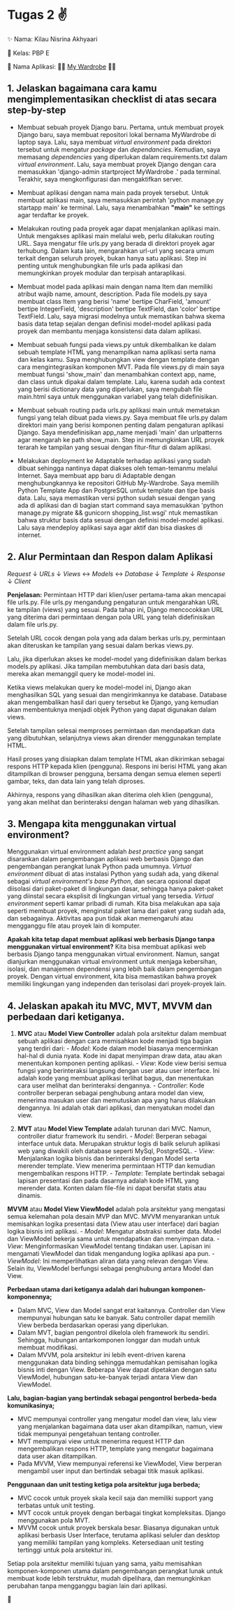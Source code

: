 # Tugas 2 :v:

:sparkles: Nama: Kilau Nisrina Akhyaari 

:dvd: Kelas: PBP E

:iphone: Nama Aplikasi: :coat::jeans: [My Wardrobe](https://mywardrobe.adaptable.app) :dress::scarf:


## 1. Jelaskan bagaimana cara kamu mengimplementasikan checklist di atas secara step-by-step
- Membuat sebuah proyek Django baru.
    Pertama, untuk membuat proyek Django baru, saya membuat repositori lokal bernama MyWardrobe di laptop saya. Lalu, saya membuat _virtual environment_ pada direktori tersebut untuk mengatur _package_ dan _dependancies_. Kemudian, saya memasang _dependencies_ yang diperlukan dalam requirements.txt dalam _virtual environment_. Lalu, saya membuat proyek Django dengan cara memasukkan 'django-admin startproject MyWardrobe .' pada terminal. Terakhir, saya mengkonfigurasi dan mengaktifkan server.

- Membuat aplikasi dengan nama main pada proyek tersebut.
    Untuk membuat aplikasi main, saya memasukkan perintah 'python manage.py startapp main' ke terminal. Lalu, saya menambahkan **"main"** ke settings agar terdaftar ke proyek.

- Melakukan routing pada proyek agar dapat menjalankan aplikasi main.
    Untuk mengakses aplikasi main melalui web, perlu dilakukan routing URL. Saya mengatur file urls.py yang berada di direktori proyek agar terhubung. Dalam kata lain, mengarahkan url-url yang secara umum terkait dengan seluruh proyek, bukan hanya satu aplikasi. Step ini penting untuk menghubungkan file urls pada aplikasi dan memungkinkan proyek modular dan terpisah antaraplikasi.

- Membuat model pada aplikasi main dengan nama Item dan memiliki atribut wajib name, amount, description.
    Pada file models.py saya membuat class Item yang berisi 'name' bertipe CharField, 'amount' bertipe IntegerField, 'description' bertipe TextField, dan 'color' bertipe TextField. Lalu, saya migrasi modelnya untuk memastikan bahwa skema basis data tetap sejalan dengan definisi model-model aplikasi pada proyek dan membantu menjaga konsistensi data dalam aplikasi.

- Membuat sebuah fungsi pada views.py untuk dikembalikan ke dalam sebuah template HTML yang menampilkan nama aplikasi serta nama dan kelas kamu.
    Saya menghubungkan view dengan template dengan cara mengintegrasikan komponen MVT. Pada file views.py di main saya membuat fungsi 'show_main' dan menambahkan context app, name, dan class untuk dipakai dalam template.
    Lalu, karena sudah ada context yang berisi dictionary data yang diperlukan, saya mengubah file main.html saya untuk menggunakan variabel yang telah didefinisikan. 

- Membuat sebuah routing pada urls.py aplikasi main untuk memetakan fungsi yang telah dibuat pada views.py.
    Saya membuat file urls.py dalam direktori main yang berisi komponen penting dalam pengaturan aplikasi Django. Saya mendefinisikan app_name menjadi 'main' dan urlpatterns agar mengarah ke path show_main. Step ini memungkinkan URL proyek terarah ke tampilan yang sesuai dengan fitur-fitur di dalam aplikasi.

- Melakukan deployment ke Adaptable terhadap aplikasi yang sudah dibuat sehingga nantinya dapat diakses oleh teman-temanmu melalui Internet.
    Saya membuat app baru di Adaptable dengan menghubungkannya ke repositori GitHub My-Wardrobe. Saya memilih Python Template App dan PostgreSQL untuk template dan tipe basis data. Lalu, saya memastikan versi python sudah sesuai dengan yang ada di aplikasi dan di bagian start command saya memasukkan 'python manage.py migrate && gunicorn shopping_list.wsgi' ntuk memastikan bahwa struktur basis data sesuai dengan definisi model-model aplikasi. Lalu saya mendeploy aplikasi saya agar aktif dan bisa diaskes di internet.

## 2. Alur Permintaan dan Respon dalam Aplikasi 
   _Request_
       ↓
   _URLs_
       ↓
   _Views_ ↔ _Models_ ↔ _Database_
       ↓
   _Template_
       ↓
   _Response_
       ↓
   _Client_

   **Penjelasan:** 
   Permintaan HTTP dari klien/user pertama-tama akan mencapai file urls.py. File urls.py mengandung pengaturan untuk mengarahkan URL ke tampilan (views) yang sesuai. Pada tahap ini, Django mencocokkan URL yang diterima dari permintaan dengan pola URL yang telah didefinisikan dalam file urls.py.

   Setelah URL cocok dengan pola yang ada dalam berkas urls.py, permintaan akan diteruskan ke tampilan yang sesuai dalam berkas views.py.

   Lalu, jika diperlukan akses ke model-model yang didefinisikan dalam berkas models.py aplikasi. Jika tampilan membutuhkan data dari basis data, mereka akan memanggil query ke model-model ini.

   Ketika views melakukan query ke model-model ini, Django akan menghasilkan SQL yang sesuai dan mengirimkannya ke database. Database akan mengembalikan hasil dari query tersebut ke Django, yang kemudian akan membentuknya menjadi objek Python yang dapat digunakan dalam views.

   Setelah tampilan selesai memproses permintaan dan mendapatkan data yang dibutuhkan, selanjutnya views akan dirender menggunakan template HTML.

   Hasil proses yang disiapkan dalam template HTML akan dikirimkan sebagai respons HTTP kepada klien (pengguna). Respons ini berisi HTML yang akan ditampilkan di browser pengguna, bersama dengan semua elemen seperti gambar, teks, dan data lain yang telah diproses.

   Akhirnya, respons yang dihasilkan akan diterima oleh klien (pengguna), yang akan melihat dan berinteraksi dengan halaman web yang dihasilkan.
   
## 3. Mengapa kita menggunakan virtual environment?
Menggunakan virtual environment adalah _best practice_ yang sangat disarankan dalam pengembangan aplikasi web berbasis Django dan pengembangan perangkat lunak Python pada umumnya. _Virtual environment_ dibuat di atas instalasi Python yang sudah ada, yang dikenal sebagai _virtual environment's base Python_, dan secara opsional dapat diisolasi dari paket-paket di lingkungan dasar, sehingga hanya paket-paket yang diinstal secara eksplisit di lingkungan virtual yang tersedia. 
    _Virtual environment_ seperti kamar pribadi di rumah. Kita bisa melakukan apa saja seperti membuat proyek, menginstal paket lama dari paket yang sudah ada, dan sebagainya. Aktivitas apa pun tidak akan memengaruhi atau mengganggu file atau proyek lain di komputer.

**Apakah kita tetap dapat membuat aplikasi web berbasis Django tanpa menggunakan virtual environment?**
    Kita bisa membuat aplikasi web berbasis Django tanpa menggunakan virtual environment. Namun, sangat dianjurkan menggunakan virtual environment untuk menjaga kebersihan, isolasi, dan manajemen dependensi yang lebih baik dalam pengembangan proyek. Dengan virtual environment, kita bisa memastikan bahwa proyek memiliki lingkungan yang independen dan terisolasi dari proyek-proyek lain.

## 4. Jelaskan apakah itu MVC, MVT, MVVM dan perbedaan dari ketiganya.
1. **MVC** atau **Model View Controller** adalah pola arsitektur dalam membuat sebuah aplikasi dengan cara memisahkan kode menjadi tiga bagian yang terdiri dari:
        - _Model_: Kode dalam model biasanya mencerminkan hal-hal di dunia nyata. Kode ini dapat menyimpan draw data, atau akan menentukan komponen penting aplikasi.
        - _View_: Kode view berisi semua fungsi yang berinteraksi langsung dengan user atau user interface. Ini adalah kode yang membuat aplikasi terlihat bagus, dan menentukan cara user melihat dan berinteraksi dengannya.
        - _Controller_: Kode controller berperan sebagai penghubung antara model dan view, menerima masukan user dan memutuskan apa yang harus dilakukan dengannya. Ini adalah otak dari aplikasi, dan menyatukan model dan view.

2. **MVT** atau **Model View Template** adalah turunan dari MVC. Namun, controller diatur framework itu sendiri. 
        - _Model_: Berperan sebagai interface untuk data. Merupakan struktur logis di balik seluruh aplikasi web yang diwakili oleh database seperti MySql, PostgreSQL. 
        - _View_: Menjalankan logika bisnis dan berinteraksi dengan Model serta merender template. View menerima permintaan HTTP dan kemudian mengembalikan respons HTTP.
        - _Template_: Template bertindak sebagai lapisan presentasi dan pada dasarnya adalah kode HTML yang merender data. Konten dalam file-file ini dapat bersifat statis atau dinamis.

**MVVM** atau **Model View ViewModel** adalah pola arsitektur yang mengatasi semua kelemahan pola desain MVP dan MVC. MVVM menyarankan untuk memisahkan logika presentasi data (View atau user interface) dari bagian logika bisnis inti aplikasi.
        - _Model_: Mengatur abstraksi sumber data. Model dan ViewModel bekerja sama untuk mendapatkan dan menyimpan data.
        - _View_: Menginformasikan ViewModel tentang tindakan user. Lapisan ini mengamati ViewModel dan tidak mengandung logika aplikasi apa pun.
        - _ViewModel_: Ini memperlihatkan aliran data yang relevan dengan View. Selain itu, ViewModel berfungsi sebagai penghubung antara Model dan View.
        
**Perbedaan utama dari ketiganya adalah dari hubungan komponen-komponennya;**

* Dalam MVC, View dan Model sangat erat kaitannya. Controller dan View mempunyai hubungan satu ke banyak. Satu controller dapat memilih View berbeda berdasarkan operasi yang diperlukan. 
* Dalam MVT, bagian pengontrol dikelola oleh framework itu sendiri. Sehingga, hubungan antarkomponen longgar dan mudah untuk membuat modifikasi. 
* Dalam MVVM, pola arsitektur ini lebih event-driven karena menggunakan data binding sehingga memudahkan pemisahan logika bisnis inti dengan View. Beberapa View dapat dipetakan dengan satu ViewModel, hubungan satu-ke-banyak terjadi antara View dan ViewModel.

**Lalu, bagian-bagian yang bertindak sebagai pengontrol berbeda-beda komunikasinya;**

- MVC mempunyai controller yang mengatur model dan view, lalu view yang menjalankan bagaimana data user akan ditampilkan, namun, view tidak mempunyai pengetahuan tentang controller. 
- MVT mempunyai view untuk menerima request HTTP dan mengembalikan respons HTTP, template yang mengatur bagaimana data user akan ditampilkan. 
- Pada MVVM, View mempunyai referensi ke ViewModel, View berperan mengambil user input dan bertindak sebagai titik masuk aplikasi.

**Penggunaan dan unit testing ketiga pola arsitektur juga berbeda;**

+ MVC cocok untuk proyek skala kecil saja dan memiliki support yang terbatas untuk unit testing.
+ MVT cocok untuk proyek dengan berbagai tingkat kompleksitas. Django menggunakan pola MVT.
+ MVVM cocok untuk proyek berskala besar. Biasanya digunakan untuk aplikasi berbasis User Interface, terutama aplikasi seluler dan desktop yang memiliki tampilan yang kompleks. Ketersediaan unit testing tertinggi untuk pola arsitektur ini. 

Setiap pola arsitektur memiliki tujuan yang sama, yaitu memisahkan komponen-komponen utama dalam pengembangan perangkat lunak untuk membuat kode lebih terstruktur, mudah dipelihara, dan memungkinkan perubahan tanpa mengganggu bagian lain dari aplikasi.

:full_moon_with_face:
